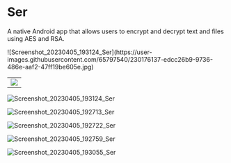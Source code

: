 # Ser
A native Android app that allows users to encrypt and decrypt text and files using AES and RSA.

<table>
  <tr>
    ![Screenshot_20230405_193124_Ser](https://user-images.githubusercontent.com/65797540/230176137-edcc26b9-9736-486e-aaf2-47ff19be605e.jpg)
    <td><img src="[path/to/image2](https://user-images.githubusercontent.com/65797540/230176453-3b5a23aa-e892-44bc-a2cf-24bd5310387e.jpg)"></td>
  </tr>
</table>


![Screenshot_20230405_193124_Ser](https://user-images.githubusercontent.com/65797540/230176137-edcc26b9-9736-486e-aaf2-47ff19be605e.jpg)

![Screenshot_20230405_192713_Ser](https://user-images.githubusercontent.com/65797540/230176453-3b5a23aa-e892-44bc-a2cf-24bd5310387e.jpg)

![Screenshot_20230405_192722_Ser](https://user-images.githubusercontent.com/65797540/230176515-8f04d12d-2aee-4645-9c73-a6c31dc52d28.jpg)

![Screenshot_20230405_192759_Ser](https://user-images.githubusercontent.com/65797540/230176546-4aca8684-4cb2-4f1e-a7da-1d4639c5be5a.jpg)

![Screenshot_20230405_193055_Ser](https://user-images.githubusercontent.com/65797540/230176568-935c5b4d-775c-4e9a-8fcc-11c180319e9b.jpg)
